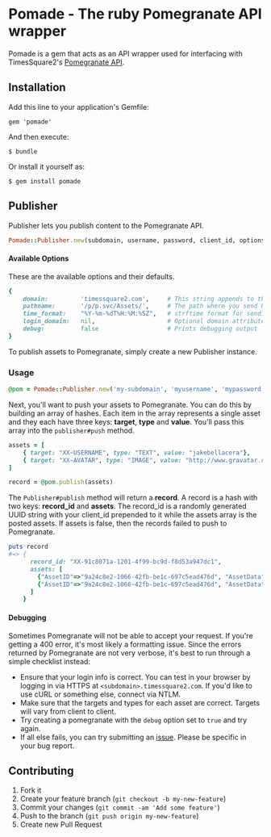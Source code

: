 # Pomade - The ruby Pomegranate API wrapper

Pomade is a gem that acts as an API wrapper used for interfacing with TimesSquare2's [Pomegranate API](http://api.timessquare2.com/pomegranate/).

## Installation

Add this line to your application's Gemfile:

    gem 'pomade'

And then execute:

    $ bundle

Or install it yourself as:

    $ gem install pomade

## Publisher

Publisher lets you publish content to the Pomegranate API.

```ruby
Pomade::Publisher.new(subdomain, username, password, client_id, options)
```

#### Available Options

These are the available options and their defaults.

```ruby
{
    domain:         'timessquare2.com',     # This string appends to the subdomain
    pathname:       '/p/p.svc/Assets/',     # The path where you send POST requests to
    time_format:    "%Y-%m-%dT%H:%M:%SZ",   # strftime format for sending timestamps
    login_domain:   nil,                    # Optional domain attribute for authenticating via NTLM
    debug:          false                   # Prints debugging output
}
```

To publish assets to Pomegranate, simply create a new Publisher instance.

### Usage

```ruby
@pom = Pomade::Publisher.new('my-subdomain', 'myusername', 'mypassword', 'XX')
```

Next, you'll want to push your assets to Pomegranate. You can do this by building an array of hashes. Each item in the array represents a single asset and they each have three keys: **target**, **type** and **value**. You'll pass this array into the `publisher#push` method.

```ruby
assets = [
    { target: "XX~USERNAME", type: "TEXT", value: "jakebellacera"},
    { target: "XX~AVATAR", type: "IMAGE", value: "http://www.gravatar.com/avatar/98363013aa1237798130bc0fd2c4159d.png"}
]

record = @pom.publish(assets)
```

The `Publisher#publish` method will return a **record**. A record is a hash with two keys: **record_id** and **assets**. The record_id is a randomly generated UUID string with your client_id prepended to it while the assets array is the posted assets. If assets is false, then the records failed to push to Pomegranate.

```ruby
puts record
#=> {
      record_id: "XX-91c8071a-1201-4f99-bc9d-f8d53a947dc1",
      assets: [
        {"AssetID"=>"9a24c8e2-1066-42fb-be1c-697c5ead476d", "AssetData"=>"jakebellacera", "AssetType"=>"TEXT", "Target"=>"NS~USERNAME", "Client"=>"XX", "Status"=>"APPROVED", "AssetMeta"=>"", "AssetRecordID"=>"XX-91c8071a-1201-4f99-bc9d-f8d53a947dc1"},
        {"AssetID"=>"9a24c8e2-1066-42fb-be1c-697c5ead476d", "AssetData"=>"http://www.gravatar.com/avatar/98363013aa1237798130bc0fd2c4159d.png", "AssetType"=>"IMAGE", "Target"=>"XX~Avatar", "Client"=>"XX", "Status"=>"APPROVED", "AssetMeta"=>"", "AssetRecordID"=>"XX-91c8071a-1201-4f99-bc9d-f8d53a947dc1"}
      ]
    }
```

#### Debugging

Sometimes Pomegranate will not be able to accept your request. If you're getting a 400 error, it's most likely a formatting issue. Since the errors returned by Pomegranate are not very verbose, it's best to run through a simple checklist instead:

* Ensure that your login info is correct. You can test in your browser by logging in via HTTPS at `<subdomain>.timessquare2.com`. If you'd like to use cURL or something else, connect via NTLM.
* Make sure that the targets and types for each asset are correct. Targets will vary from client to client.
* Try creating a pomegranate with the `debug` option set to `true` and try again.
* If all else fails, you can try submitting an [issue](https://github.com/jakebellacera/pomade/issues). Please be specific in your bug report.

## Contributing

1. Fork it
2. Create your feature branch (`git checkout -b my-new-feature`)
3. Commit your changes (`git commit -am 'Add some feature'`)
4. Push to the branch (`git push origin my-new-feature`)
5. Create new Pull Request
